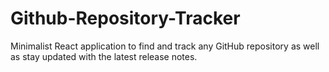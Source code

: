 # Github-Repository-Tracker
Minimalist React application to find and track any GitHub repository as well as stay updated with the latest release notes. 
